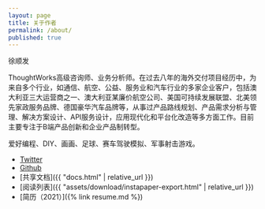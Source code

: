```yaml
---
layout: page
title: 关于作者
permalink: /about/
published: true
---
```


徐顺发

ThoughtWorks高级咨询师、业务分析师。在过去八年的海外交付项目经历中，为来自多个行业，如通信、航空、公益、服务业和汽车行业的多家企业客户，包括澳大利亚三大运营商之一、澳大利亚某廉价航空公司、美国可持续发展联盟、北美领先家政服务品牌、德国豪华汽车品牌等，从事过产品路线规划、产品需求分析与管理、解决方案设计、API服务设计，应用现代化和平台化改造等多方面工作。目前主要专注于B端产品创新和企业产品制转型。

爱好编程、DIY、画画、足球、赛车驾驶模拟、军事射击游戏。

- [Twitter](https://twitter.com/Goooooouwa)
- [Github](http://github.com/goooooouwa)
- [共享文档]({{ "docs.html" | relative_url }})
- [阅读列表]({{ "assets/download/instapaper-export.html" | relative_url }})
- [简历（2021）]({% link resume.md %})
